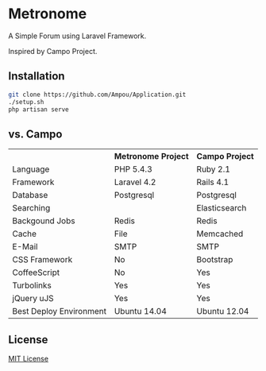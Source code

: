 # Metronome

A Simple Forum using Laravel Framework.

Inspired by Campo Project.

## Installation

```zsh
git clone https://github.com/Ampou/Application.git
./setup.sh
php artisan serve
```

## vs. Campo

<table>
    <tr>
        <th></th>
        <th>Metronome Project</th>
        <th>Campo Project</th>
    </tr>
    <tr>
        <td>Language</td>
        <td>PHP 5.4.3</td>
        <td>Ruby 2.1</td>
    </tr>
    <tr>
        <td>Framework</td>
        <td>Laravel 4.2</td>
        <td>Rails 4.1</td>
    </tr>
    <tr>
        <td>Database</td>
        <td>Postgresql</td>
        <td>Postgresql</td>
    </tr>
    <tr>
        <td>Searching</td>
        <td></td>
        <td>Elasticsearch</td>
    </tr>
    <tr>
        <td>Backgound Jobs</td>
        <td>Redis</td>
        <td>Redis</td>
    </tr>
    <tr>
        <td>Cache</td>
        <td>File</td>
        <td>Memcached</td>
    </tr>
    <tr>
        <td>E-Mail</td>
        <td>SMTP</td>
        <td>SMTP</td>
    </tr>
    <tr>
        <td>CSS Framework</td>
        <td>No</td>
        <td>Bootstrap</td>
    </tr>
    <tr>
        <td>CoffeeScript</td>
        <td>No</td>
        <td>Yes</td>
    </tr>
    <tr>
        <td>Turbolinks</td>
        <td>Yes</td>
        <td>Yes</td>
    </tr>
    <tr>
        <td>jQuery uJS</td>
        <td>Yes</td>
        <td>Yes</td>
    </tr>
    <tr>
        <td>Best Deploy Environment</td>
        <td>Ubuntu 14.04</td>
        <td>Ubuntu 12.04</td>
    </tr>
</table>

## License

[MIT License](http://opensource.org/licenses/MIT)
